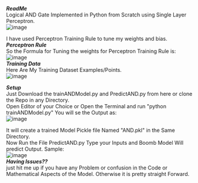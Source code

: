 ***ReadMe***  
Logical AND Gate Implemented in Python from Scratch using Single Layer Perceptron.  
![image](https://user-images.githubusercontent.com/91070351/177524544-ef0c773d-ada2-4047-9ba6-510de5017625.png)  

I have used Perceptron Training Rule to tune my weights and bias.  
***Perceptron Rule***  
So the Formula for Tuning the weights for Perceptron Training Rule is:  
![image](https://user-images.githubusercontent.com/91070351/177520980-7a028c92-6fab-4895-9737-7c76ee780785.png)  
***Training Data***  
Here Are My Training Dataset Examples/Points.  
![image](https://user-images.githubusercontent.com/91070351/177520181-3ff6cce0-f9e3-416a-b34f-55d6aa94b729.png)
  
***Setup***  
Just Download the trainANDModel.py and PredictAND.py from here or clone the Repo in any Directory.  
Open Editor of your Choice or Open the Terminal and run "python trainANDModel.py" You will se the Output as:  
![image](https://user-images.githubusercontent.com/91070351/177522832-2663f05d-3de5-425e-8311-b4d466a9afc1.png)

It will create a trained Model Pickle file Named "AND.pkl" in the Same Directory.  
Now Run the File PredictAND.py Type your Inputs and Boomb Model Will predict Output. Sample:  
![image](https://user-images.githubusercontent.com/91070351/177523367-07a9f339-3e67-4d6d-9a0b-75405b7c9ec4.png)  
***Having Issues??***  
just hit me up if you have any Problem or confusion in the Code or   
Mathematical Aspects of the Model. Otherwise it is pretty straight Forward.  
